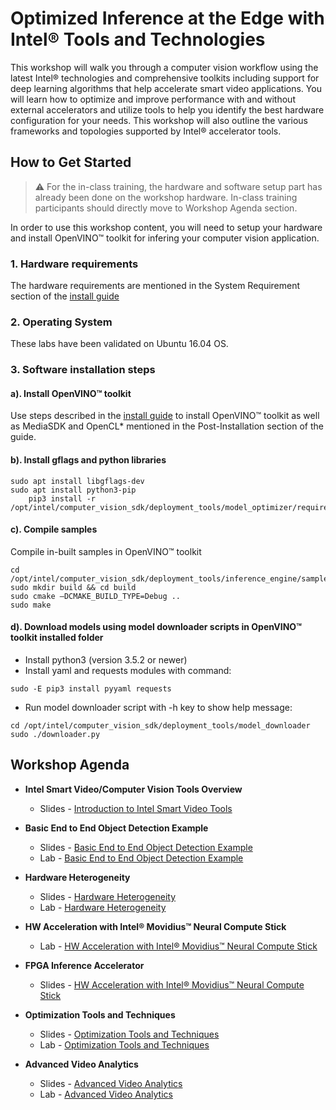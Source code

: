 # Optimized Inference at the Edge with Intel® Tools and Technologies 
This workshop will walk you through a computer vision workflow using the latest Intel® technologies and comprehensive toolkits including support for deep learning algorithms that help accelerate smart video applications. You will learn how to optimize and improve performance with and without external accelerators and utilize tools to help you identify the best hardware configuration for your needs. This workshop will also outline the various frameworks and topologies supported by Intel® accelerator tools. 

## How to Get Started
   
> :warning: For the in-class training, the hardware and software setup part has already been done on the workshop hardware. In-class training participants should directly move to Workshop Agenda section. 

In order to use this workshop content, you will need to setup your hardware and install OpenVINO™ toolkit for infering your computer vision application.  
### 1. Hardware requirements
The hardware requirements are mentioned in the System Requirement section of the [install guide](https://software.intel.com/en-us/articles/OpenVINO-Install-Linux)

### 2. Operating System
These labs have been validated on Ubuntu 16.04 OS. 

### 3. Software installation steps
#### a). Install OpenVINO™ toolkit 
Use steps described in the [install guide](https://software.intel.com/en-us/articles/OpenVINO-Install-Linux)
to install OpenVINO™ toolkit as well as MediaSDK and OpenCL* mentioned in the Post-Installation section of the guide. 

#### b). Install gflags and python libraries
	sudo apt install libgflags-dev
	sudo apt install python3-pip
        pip3 install -r /opt/intel/computer_vision_sdk/deployment_tools/model_optimizer/requirements_caffe.txt

#### c). Compile samples
Compile in-built samples in OpenVINO™ toolkit 

	cd /opt/intel/computer_vision_sdk/deployment_tools/inference_engine/samples/
	sudo mkdir build && cd build
	sudo cmake –DCMAKE_BUILD_TYPE=Debug ..
	sudo make  

#### d). Download models using model downloader scripts in OpenVINO™ toolkit installed folder
   - Install python3 (version 3.5.2 or newer) 
   - Install yaml and requests modules with command:

	sudo -E pip3 install pyyaml requests
   
   - Run model downloader script with -h key to show help message:
  		
	cd /opt/intel/computer_vision_sdk/deployment_tools/model_downloader
	sudo ./downloader.py
		
		
## Workshop Agenda
* **Intel Smart Video/Computer Vision Tools Overview**
  - Slides - [Introduction to Intel Smart Video Tools](./presentations/01-Introduction-to-Intel-Smart-Video-Tools.pptx)

* **Basic End to End Object Detection Example**
  - Slides - [Basic End to End Object Detection Example](./presentations/02-Basic-End-to-End-Object-Detection-Example.pptx)
  - Lab - [Basic End to End Object Detection Example](./object-detection/README.md)

* **Hardware Heterogeneity**
  - Slides - [Hardware Heterogeneity](./presentations/03-Hardware-Heterogeneity.pptx)
  - Lab - [Hardware Heterogeneity](./hardware-heterogeneity/README.md)

* **HW Acceleration with Intel® Movidius™ Neural Compute Stick**
  - Lab - [HW Acceleration with Intel® Movidius™ Neural Compute Stick](./HW-Acceleration-with-Movidious-NCS/README.md) 
  
* **FPGA Inference Accelerator**
  - Slides - [HW Acceleration with Intel® Movidius™ Neural Compute Stick](./presentations/04-HW-Acceleration-with-FPGA.pptx)

* **Optimization Tools and Techniques** 
  - Slides - [Optimization Tools and Techniques](/presentations/04_05_Optimization_and_advanced_analytics.pptx)
  - Lab - [Optimization Tools and Techniques](./optimization-tools-and-techniques/README.md)
  
* **Advanced Video Analytics**
  - Slides - [Advanced Video Analytics](./presentations/04_05_Optimization_and_advanced_analytics.pptx)
  - Lab - [Advanced Video Analytics](./advanced-video-analytics/README.md)
